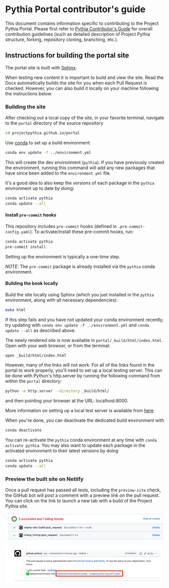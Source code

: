 # Pythia Portal contributor's guide

This document contains information specific to contributing to the
Project Pythia Portal. Please first refer to [Pythia Contributor's
Guide](https://projectpythia.org/contributing.html) for overall
contribution guidelines (such as detailed description of Project
Pythia structure, forking, repository cloning, branching, etc.).

## Instructions for building the portal site

The portal site is built with [Sphinx](https://www.sphinx-doc.org/).

When testing new content it is important to build and view the site. Read the Docs automatically builds the site for you when each Pull Request is checked. However, you can also build it locally on your machine following the instructions
below.

### Building the site

After checking out a local copy of the site, in your favorite terminal, navigate to the `portal` directory of the source repository

```bash
cd projectpythia.github.io/portal
```

Use [conda](https://docs.conda.io/) to set up a build environment:

```bash
conda env update -f ../environment.yml
```

This will create the dev environment (`pythia`). If you have previously created the environment, running this command will add any new packages that have since been added to the `environment.yml` file.

It's a good idea to also keep the *versions* of each package in the `pythia` environment up to date by doing:

```bash
conda activate pythia
conda update --all
```

#### Install `pre-commit` hooks

This repository includes `pre-commit` hooks (defined in
`.pre-commit-config.yaml`). To activate/install these pre-commit
hooks, run:

```bash
conda activate pythia
pre-commit install
```

Setting up the environment is typically a one-time step.

_NOTE_: The `pre-commit` package is already installed via the `pythia` conda environment.

#### Building the book locally

Build the site locally using Sphinx (which you just installed in the `pythia` environment, along with all necessary dependencies):

```bash
make html
```

If this step fails and you have not updated your conda environment recently, try updating with `conda env update -f ../environment.yml` and `conda update --all` as described above.

The newly rendered site is now available in `portal/_build/html/index.html`.
Open with your web browser, or from the terminal:

```bash
open _build/html/index.html
```

However, many of the links will not work. For all of the links
found in the portal to work properly, you'll need to set up a local
testing server. This can be done with Python's http.server by running
the following command from within the `portal` directory:

```bash
python -m http.server --directory _build/html/
```

and then pointing your browser at the URL: localhost:8000.

More information on setting up a local test server is available from [here](https://developer.mozilla.org/en-US/docs/Learn/Common_questions/set_up_a_local_testing_server)

When you're done, you can deactivate the dedicated build environment with

```bash
conda deactivate
```

You can re-activate the `pythia` conda environment at any time with `conda activate pythia`. You may also want to update each package in the activated environment to their latest versions by doing

```bash
conda activate pythia
conda update --all
```

### Preview the built site on Netlify

Once a pull request has passed all tests, including the `preview-site` check, the GitHub bot will post a comment with a preview link on the pull request. You can click on the link to launch a new tab with a build of the Project Pythia site.

![CI-check](/portal/_static/images/deploy-site-CI-check.png)

![Netlify Preview](/portal/_static/images/netlify-preview.png)
